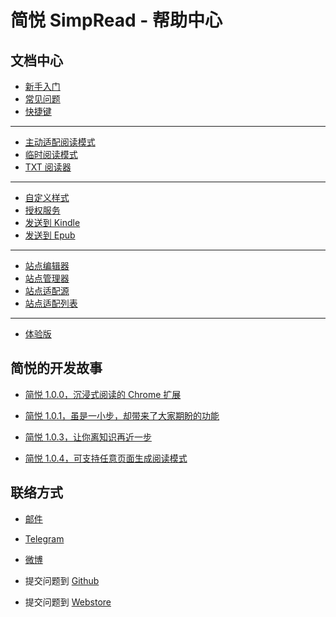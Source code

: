 简悦 SimpRead - 帮助中心
=======

文档中心
---

- [新手入门](https://github.com/Kenshin/simpread/wiki/入门指南（-操作指引-）)
- [常见问题](https://github.com/Kenshin/simpread/wiki/faq)
- [快捷键](https://github.com/Kenshin/simpread/wiki/%E5%BF%AB%E6%8D%B7%E9%94%AE)

***

- [主动适配阅读模式](https://github.com/Kenshin/simpread/wiki/%E4%B8%BB%E5%8A%A8%E9%80%82%E9%85%8D%E9%98%85%E8%AF%BB%E6%A8%A1%E5%BC%8F)
- [临时阅读模式](https://github.com/Kenshin/simpread/wiki/临时阅读模式)
- [TXT 阅读器](https://github.com/Kenshin/simpread/wiki/TXT-%E9%98%85%E8%AF%BB%E5%99%A8)

***

- [自定义样式](https://github.com/Kenshin/simpread/wiki/%E8%87%AA%E5%AE%9A%E4%B9%89%E6%A0%B7%E5%BC%8F)
- [授权服务](https://github.com/Kenshin/simpread/wiki/%E6%8E%88%E6%9D%83%E6%9C%8D%E5%8A%A1)
- [发送到 Kindle](https://github.com/Kenshin/simpread/wiki/%E5%8F%91%E9%80%81%E5%88%B0-Kindle)
- [发送到 Epub](https://github.com/Kenshin/simpread/wiki/%E5%8F%91%E9%80%81%E5%88%B0-Kindle)

***

- [站点编辑器](https://github.com/Kenshin/simpread/wiki/%E7%AB%99%E7%82%B9%E7%BC%96%E8%BE%91%E5%99%A8)
- [站点管理器](https://github.com/Kenshin/simpread/wiki/%E7%AB%99%E7%82%B9%E7%AE%A1%E7%90%86%E5%99%A8)
- [站点适配源](https://github.com/Kenshin/simpread/wiki/%E7%AB%99%E7%82%B9%E9%80%82%E9%85%8D%E6%BA%90)
- [站点适配列表](https://github.com/Kenshin/simpread/wiki/%E9%80%82%E9%85%8D%E7%AB%99%E7%82%B9%E5%88%97%E8%A1%A8)

***

- [体验版](https://github.com/Kenshin/simpread/wiki/%E6%B5%8B%E8%AF%95%E7%89%88)

简悦的开发故事
---
- [简悦 1.0.0，沉浸式阅读的 Chrome 扩展](https://sspai.com/post/39491)

- [简悦 1.0.1，虽是一小步，却带来了大家期盼的功能](https://sspai.com/post/39831)

- [简悦 1.0.3，让你离知识再近一步](https://sspai.com/post/40754)

- [简悦 1.0.4，可支持任意页面生成阅读模式](https://sspai.com/post/41454)

联络方式
---

- [邮件](kenshin@ksria.com)

- [Telegram](https://t.me/simpread)
- [微博](http://weibo.com/23784148)
- 提交问题到 [Github](https://github.com/Kenshin/simpread/issues/new)
- 提交问题到 [Webstore](https://chrome.google.com/webstore/detail/simpread-reader-view/ijllcpnolfcooahcekpamkbidhejabll/support)